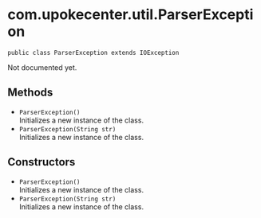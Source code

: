 # com.upokecenter.util.ParserException

    public class ParserException extends IOException

Not documented yet.

## Methods

* `ParserException()`<br>
 Initializes a new instance of the  class.
* `ParserException(String str)`<br>
 Initializes a new instance of the  class.

## Constructors

* `ParserException()`<br>
 Initializes a new instance of the  class.
* `ParserException(String str)`<br>
 Initializes a new instance of the  class.
